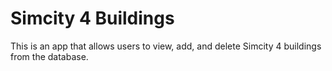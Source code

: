 # Simcity 4 Buildings

This is an app that allows users to view, add, and delete Simcity 4 buildings from the database.
